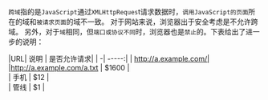 `跨域`指的是`JavaScript`通过`XMLHttpReques`t请求数据时，`调用JavaScript的页面`所在的域和`被请求页面`的域不一致。
对于网站来说，浏览器出于安全考虑是不允许跨域。
另外，对于`域`相同，但`端口或协议不同`时，浏览器也是`禁止`的。下表给出了进一步的说明：

|URL| 说明   | 是否允许请求|
| -| -----:|
| http://a.example.com/|
|http://a.example.com/a.txt     | $1600 |  
| 手机        |   \$12   |   
| 管线        |    \$1    |  
